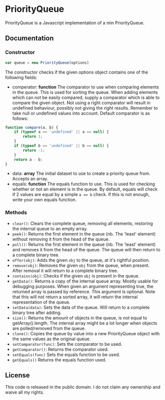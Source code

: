 # PriorityQueue
PriorityQueue is a Javascript implementation of a min PriorityQueue.

## Documentation
### Constructor
```javascript
var queue = new PriorityQueue(options)
```
The constructor checks if the given options object contains one of the following fields:
* comperator:
  **function** The comparator to use when comparing elements in the queue. This is used for
  sorting the queue. When adding elements which can not be easily compared, supply a comparator
  which is able to compare the given object. Not using a right comparator will result in
  undefined behaviour, possibly not giving the right results. Remember to take null or undefined
  values into account. Default comparator is as follows:
```javascript
function compare(a, b) {
    if (typeof a == 'undefined' || a == null) {
        return 1;
    }
    if (typeof b == 'undefined' || b == null) {
        return -1;
    }
    return a - b;
}
```
* data:
  **array** The initial dataset to use to create a priority queue from. Accepts an array.
* equals:
  **function** The equals function to use. This is used for checking whether or not an element is
   in the queue. By default, equals will check if 2 values are equal by a simple `a == b` check.
   If this is not enough, write your own equals function.

### Methods
* `clear()`:
  Clears the complete queue, removing all elements, restoring the internal queue to an empty array.
* `peek()`:
  Returns the first element in the queue (nb. The 'least' element) without removing it from the
  head of the queue.
* `poll()`:
  Returns the first element in the queue (nb. The 'least' element) and removes it from the head
  of the queue. The queue will then return to a complete binary tree.
* `offer(obj)`:
  Adds the given `obj` to the queue, at it's rightful position.
* `remove(obj)`:
  Removes the given `obj` from the queue, when present. After removal it will return to a
  complete binary tree.
* `contains(obj)`:
  Checks if the given `obj` is present in the queue.
* `getData()`:
  Returns a copy of the internal queue array. Mostly usable for debugging purposes. When
  given an argument representing true, the returned array is passed by reference. This
  argument is optional. Note that this will not return a sorted array, it will return the
  internal representation of the queue.
* `setData(data)`:
  Sets the data of the queue. Will return to a complete binary tree after adding.
* `size()`:
  Returns the amount of objects in the queue, is not equal to getArray().length. The internal
  array might be a lot longer when objects are polled/removed from the queue.
* `clone()`:
  Copies the queue by value into a new PriorityQueue object with the same values as the original
  queue.
* `setComparator(func)`:
  Sets the comparator to be used.
* `getComparator()`:
  Returns the comparator used.
* `setEquals(func)`
  Sets the equals function to be used.
* `getEquals()`
  Returns the equals function used.

## License
This code is released in the public domain. I do not claim any ownership and waive all my rights.